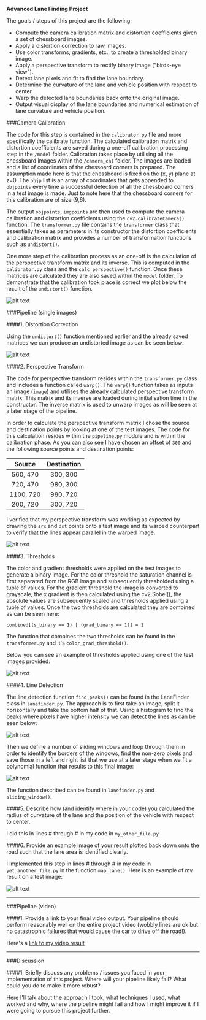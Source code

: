 **Advanced Lane Finding Project**

The goals / steps of this project are the following:

* Compute the camera calibration matrix and distortion coefficients given a set of chessboard images.
* Apply a distortion correction to raw images.
* Use color transforms, gradients, etc., to create a thresholded binary image.
* Apply a perspective transform to rectify binary image ("birds-eye view").
* Detect lane pixels and fit to find the lane boundary.
* Determine the curvature of the lane and vehicle position with respect to center.
* Warp the detected lane boundaries back onto the original image.
* Output visual display of the lane boundaries and numerical estimation of lane curvature and vehicle position.

[//]: # (Image References)

[image1]: ./output_images/undistorted_output.png "Undistorted"
[image2]: ./output_images/warped.png "Undistorted and Warped"

[image3]: ./output_images/threshold.png "Thresholds Applied"
[image4]: ./output_images/histogram.png "Histogram"
[image5]: ./output_images/detected_lines.png "Detected Lines"

[image6]: ./output_images/undistorted_test.png "Undistorted Test"

[image7]: ./output_images/example_output.png "Output"
[video1]: ./project_video.mp4 "Video"

###Camera Calibration

The code for this step is contained in the `calibrator.py` file and more specifically the calibrate function. The calculated calibration matrix and distortion coefficients are saved during a one-off calibration processing step in the `/model` folder. Calibration takes place by utilising all the chessboard images within the `/camera_cal` folder. The images are loaded and a list of coordinates of the chessoard corners is prepared. The assumption made here is that the chessboard is fixed on the (x, y) plane at z=0. The `objp` list is an array of coordinates that gets appended to `objpoints` every time a successful detection of all the chessboard corners in a test image is made. Just to note here that the chessboard corners for this calibration are of size (9,6). 

The output `objpoints`, `imgpoints` are then used to compute the camera calibration and distortion coefficients using the `cv2.calibrateCamera()` function. The `transformer.py` file contains the `transformer` class that essentially takes as parameters in its constructor the distortion coefficients and calibration matrix and provides a number of transformation functions such as `undistort()`. 

One more step of the calibration process as an one-off is the calculation of the perspective transform matrix and its inverse. This is computed in the `calibrator.py` class and the `calc_perspective()` function. Once these matrices are calculated they are also saved within the `model` folder. To demonstrate that the calibration took place is correct we plot below the result of the `undistort()` function.

![alt text][image1]

###Pipeline (single images)

####1. Distortion Correction

Using the `undistort()` function mentioned earlier and the already saved matrices we can produce an undistorted image as can be seen below:

![alt text][image6]

####2. Perspective Transform 

The code for perspective transform resides within the `transformer.py` class and includes a function called `warp()`. The `warp()` function takes as inputs an image (`image`) and utilises the already calculated perspective transform matrix. This matrix and its inverse are loaded during initialisation time in the constructor. The inverse matrix is used to unwarp images as will be seen at a later stage of the pipeline.

In order to calculate the perspective transform matrix I chose the source and destination points by looking at one of the test images. The code for this calculation resides within the `pipeline.py` module and is within the calibration phase. As you can also see I have chosen an offset of `300` and the following source points and destination points:

| Source        | Destination   | 
|:-------------:|:-------------:| 
| 560, 470      | 300, 300      | 
| 720, 470      | 980, 300      |
| 1100, 720     | 980, 720      |
| 200, 720      | 300, 720      |

I verified that my perspective transform was working as expected by drawing the `src` and `dst` points onto a test image and its warped counterpart to verify that the lines appear parallel in the warped image.

![alt text][image2]

####3. Thresholds

The color and gradient thresholds were applied on the test images to generate a binary image. For the color threshold the saturation channel is first separated from the RGB image and subsequently thresholded using a tuple of values. For the gradient threshold the image is converted to grayscale, the x gradient is then calculated using the cv2.Sobel(), the absolute values are subsequently scaled and thresholds applied using a tuple of values. Once the two thresholds are calculated they are combined as can be seen here: 

`combined[(s_binary == 1) | (grad_binary == 1)] = 1`

The function that combines the two thresholds can be found in the `transformer.py` and it's `color_grad_threshold()`.

Below you can see an example of thresholds applied using one of the test images provided:

![alt text][image3]

####4. Line Detection

The line detection function `find_peaks()` can be found in the LaneFinder class in `lanefinder.py`. The approach is to first take an image, split it horizontally and take the bottom half of that. Using a histogram to find the peaks where pixels have higher intensity we can detect the lines as can be seen below:

![alt text][image4]

Then we define a number of sliding windows and loop through them in order to identify the borders of the windows, find the non-zero pixels and save those in a left and right list that we use at a later stage when we fit a polynomial function that results to this final image:

![alt text][image5]

The function described can be found in `lanefinder.py` and `sliding_window()`.




####5. Describe how (and identify where in your code) you calculated the radius of curvature of the lane and the position of the vehicle with respect to center.

I did this in lines # through # in my code in `my_other_file.py`

####6. Provide an example image of your result plotted back down onto the road such that the lane area is identified clearly.

I implemented this step in lines # through # in my code in `yet_another_file.py` in the function `map_lane()`.  Here is an example of my result on a test image:

![alt text][image6]

---

###Pipeline (video)

####1. Provide a link to your final video output.  Your pipeline should perform reasonably well on the entire project video (wobbly lines are ok but no catastrophic failures that would cause the car to drive off the road!).

Here's a [link to my video result](./project_video.mp4)

---

###Discussion

####1. Briefly discuss any problems / issues you faced in your implementation of this project.  Where will your pipeline likely fail?  What could you do to make it more robust?

Here I'll talk about the approach I took, what techniques I used, what worked and why, where the pipeline might fail and how I might improve it if I were going to pursue this project further.  

